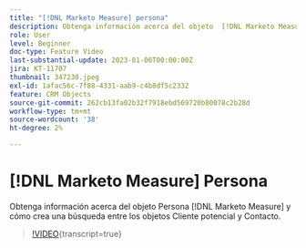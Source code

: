 ```yaml
---
title: "[!DNL Marketo Measure] persona"
description: Obtenga información acerca del objeto  [!DNL Marketo Measure] Person y cómo crea una búsqueda entre los objetos Lead y Contact.
role: User
level: Beginner
doc-type: Feature Video
last-substantial-update: 2023-01-06T00:00:00Z
jira: KT-11707
thumbnail: 347230.jpeg
exl-id: 1afac56c-7f88-4331-aab9-c4b8df5c2332
feature: CRM Objects
source-git-commit: 262cb13fa02b32f7918ebd569720b80078c2b28d
workflow-type: tm+mt
source-wordcount: '38'
ht-degree: 2%

---
```


# [!DNL Marketo Measure] Persona

Obtenga información acerca del objeto Persona [!DNL Marketo Measure] y cómo crea una búsqueda entre los objetos Cliente potencial y Contacto.

>[!VIDEO](https://video.tv.adobe.com/v/347230/?learn=on){transcript=true}
